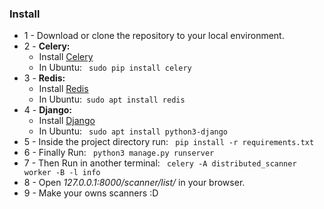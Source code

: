 <h3>Install</h3>

- 1 - Download or clone the repository to your local environment.
- 2 - **Celery:**
  - Install [Celery](https://pypi.org/project/celery/)
  - In Ubuntu: ```
    sudo pip install celery```
- 3 - **Redis:**
  - Install [Redis](https://redis.io/docs/getting-started/installation/)
  - In Ubuntu:```
    sudo apt install redis```
- 4 - **Django:**
  - Install [Django](https://docs.djangoproject.com/en/4.1/topics/install/)
  - In Ubuntu: ```
    sudo apt install python3-django```
- 5 - Inside the project directory run: ```
  pip install -r requirements.txt```
- 6 - Finally Run: ```
  python3 manage.py runserver```
- 7 - Then Run in another terminal: ```
  celery -A distributed_scanner worker -B -l info```
- 8 - Open *127.0.0.1:8000/scanner/list/* in your browser.
- 9 - Make your owns scanners :D
